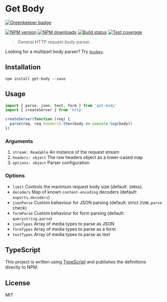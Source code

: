 # Get Body

[![Greenkeeper badge](https://badges.greenkeeper.io/blakeembrey/node-get-body.svg)](https://greenkeeper.io/)

[![NPM version][npm-image]][npm-url]
[![NPM downloads][downloads-image]][downloads-url]
[![Build status][travis-image]][travis-url]
[![Test coverage][coveralls-image]][coveralls-url]

> General HTTP request body parser.

Looking for a multipart body parser? Try [`busboy`](https://www.npmjs.com/package/busboy).

## Installation

```
npm install get-body --save
```

## Usage

```ts
import { parse, json, text, form } from 'get-body'
import { createServer } from 'http'

createServer(function (req) {
  parse(req, req.headers).then(body => console.log(body))
})
```

### Arguments

1. `stream: Readable` An instance of the request stream
2. `headers: object` The raw headers object as a lower-cased map
3. `options: object` Parser configuration

### Options

* `limit` Controls the maximum request body size (default: `100kb`).
* `decoders` Map of known `content-encoding` decoders (default: `exports.decoders`)
* `jsonParse` Custom behaviour for JSON parsing (default: strict `JSON.parse` check)
* `formParse` Custom behaviour for form parsing (default: `querystring.parse`)
* `jsonTypes` Array of media types to parse as JSON
* `formTypes` Array of media types to parse as a form
* `textTypes` Array of media types to parse as text

## TypeScript

This project is written using [TypeScript](https://github.com/Microsoft/TypeScript) and publishes the definitions directly to NPM.

## License

MIT

[npm-image]: https://img.shields.io/npm/v/get-body.svg?style=flat
[npm-url]: https://npmjs.org/package/get-body
[downloads-image]: https://img.shields.io/npm/dm/get-body.svg?style=flat
[downloads-url]: https://npmjs.org/package/get-body
[travis-image]: https://img.shields.io/travis/blakeembrey/node-get-body.svg?style=flat
[travis-url]: https://travis-ci.org/blakeembrey/node-get-body
[coveralls-image]: https://img.shields.io/coveralls/blakeembrey/node-get-body.svg?style=flat
[coveralls-url]: https://coveralls.io/r/blakeembrey/node-get-body?branch=master
